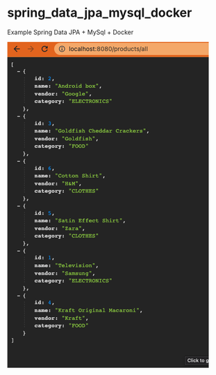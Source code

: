 # spring_data_jpa_mysql_docker
Example Spring Data JPA + MySql + Docker

<img src="https://github.com/oliver-anh-nguyen/spring_data_jpa_mysql_docker/blob/main/sc.png"> 
